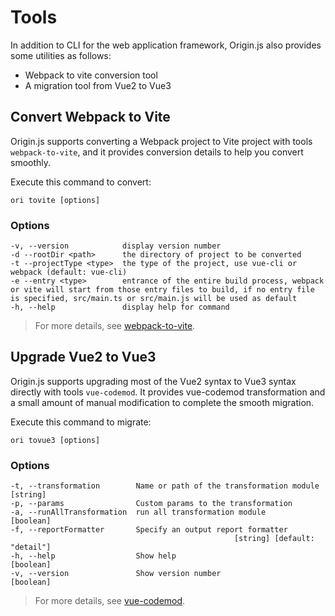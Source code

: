 # Tools

In addition to CLI for the web application framework, Origin.js also provides some utilities as follows:
- Webpack to vite conversion tool
- A migration tool from Vue2 to Vue3

## Convert Webpack to Vite

Origin.js supports converting a Webpack project to Vite project with tools `webpack-to-vite`, and it provides conversion details to help you convert smoothly.

Execute this command to convert:

```shell
ori tovite [options]
```

### Options

```
-v, --version            display version number
-d --rootDir <path>      the directory of project to be converted
-t --projectType <type>  the type of the project, use vue-cli or webpack (default: vue-cli)
-e --entry <type>        entrance of the entire build process, webpack or vite will start from those entry files to build, if no entry file is specified, src/main.ts or src/main.js will be used as default
-h, --help               display help for command
```

> For more details, see [webpack-to-vite](https://originjs.org/en/guide/tools/webpack-to-vite/).

## Upgrade Vue2 to Vue3

Origin.js supports upgrading most of the Vue2 syntax to Vue3 syntax directly with tools `vue-codemod`. It provides vue-codemod transformation and a small amount of manual modification to complete the smooth migration.

Execute this command to migrate:

```shell
ori tovue3 [options]
```

### Options

```
-t, --transformation        Name or path of the transformation module [string]
-p, --params                Custom params to the transformation
-a, --runAllTransformation  run all transformation module            [boolean]
-f, --reportFormatter       Specify an output report formatter
                                                  [string] [default: "detail"]
-h, --help                  Show help                                [boolean]
-v, --version               Show version number                      [boolean]
```

> For more details, see [vue-codemod](https://originjs.org/en/guide/tools/vue-codemod/).
